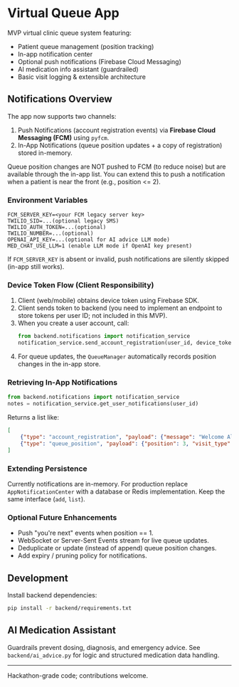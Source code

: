 # Virtual Queue App

MVP virtual clinic queue system featuring:
* Patient queue management (position tracking)
* In-app notification center
* Optional push notifications (Firebase Cloud Messaging)
* AI medication info assistant (guardrailed)
* Basic visit logging & extensible architecture

## Notifications Overview

The app now supports two channels:

1. Push Notifications (account registration events) via **Firebase Cloud Messaging (FCM)** using `pyfcm`.
2. In-App Notifications (queue position updates + a copy of registration) stored in-memory.

Queue position changes are NOT pushed to FCM (to reduce noise) but are available through the in-app list. You can extend this to push a notification when a patient is near the front (e.g., position <= 2).

### Environment Variables

```
FCM_SERVER_KEY=<your FCM legacy server key>
TWILIO_SID=...(optional legacy SMS)
TWILIO_AUTH_TOKEN=...(optional)
TWILIO_NUMBER=...(optional)
OPENAI_API_KEY=...(optional for AI advice LLM mode)
MED_CHAT_USE_LLM=1 (enable LLM mode if OpenAI key present)
```

If `FCM_SERVER_KEY` is absent or invalid, push notifications are silently skipped (in-app still works).

### Device Token Flow (Client Responsibility)
1. Client (web/mobile) obtains device token using Firebase SDK.
2. Client sends token to backend (you need to implement an endpoint to store tokens per user ID; not included in this MVP).
3. When you create a user account, call:
	 ```python
	 from backend.notifications import notification_service
	 notification_service.send_account_registration(user_id, device_tokens=[...], user_name="Alice")
	 ```
4. For queue updates, the `QueueManager` automatically records position changes in the in-app store.

### Retrieving In-App Notifications
```python
from backend.notifications import notification_service
notes = notification_service.get_user_notifications(user_id)
```
Returns a list like:
```json
[
	{"type": "account_registration", "payload": {"message": "Welcome Alice!"}},
	{"type": "queue_position", "payload": {"position": 3, "visit_type": "consultation"}}
]
```

### Extending Persistence
Currently notifications are in-memory. For production replace `AppNotificationCenter` with a database or Redis implementation. Keep the same interface (`add`, `list`).

### Optional Future Enhancements
* Push "you're next" events when position == 1.
* WebSocket or Server-Sent Events stream for live queue updates.
* Deduplicate or update (instead of append) queue position changes.
* Add expiry / pruning policy for notifications.

## Development

Install backend dependencies:
```bash
pip install -r backend/requirements.txt
```

## AI Medication Assistant
Guardrails prevent dosing, diagnosis, and emergency advice. See `backend/ai_advice.py` for logic and structured medication data handling.

---
Hackathon-grade code; contributions welcome.